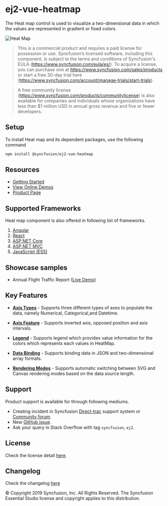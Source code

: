 # ej2-vue-heatmap

The Heat map control is used to visualize a two-dimensional data in which the values are represented in gradient or fixed colors.

![Heat Map](https://ej2.syncfusion.com/products/images/heatmap/readme.gif)

> This is a commercial product and requires a paid license for possession or use. Syncfusion’s licensed software, including this component, is subject to the terms and conditions of Syncfusion's EULA (https://www.syncfusion.com/eula/es/). To acquire a license, you can purchase one at https://www.syncfusion.com/sales/products or start a free 30-day trial here (https://www.syncfusion.com/account/manage-trials/start-trials).

> A free community license (https://www.syncfusion.com/products/communitylicense) is also available for companies and individuals whose organizations have less than $1 million USD in annual gross revenue and five or fewer developers.

## Setup

To install Heat map and its dependent packages, use the following command

```sh
npm install @syncfusion/ej2-vue-heatmap
```

## Resources

* [Getting Started](https://ej2.syncfusion.com/vue/documentation/heatmap/getting-started.html?utm_source=npm&utm_campaign=heatmap)
* [View Online Demos](https://ej2.syncfusion.com/vue/demos/?utm_source=npm&utm_campaign=heatmap/#/material/heatmap/)
* [Product Page](https://www.syncfusion.com/products/vue/heatmap)

## Supported Frameworks

Heat map component is also offered in following list of frameworks.

1. [Angular](https://github.com/syncfusion/ej2-angular-ui-components/tree/master/components/heatmap?utm_source=npm&utm_campaign=heatmap)
2. [React](https://github.com/syncfusion/ej2-react-ui-components/tree/master/components/heatmap?utm_source=npm&utm_campaign=heatmap)
3. [ASP.NET Core](https://www.syncfusion.com/products/aspnetcore/heatmap)
4. [ASP.NET MVC](https://www.syncfusion.com/products/aspnetmvc/heatmap)
5. [JavaScript (ES5)](https://www.syncfusion.com/products/javascript/heatmap)


## Showcase samples

* Annual Flight Traffic Report ([Live Demo](https://ej2.syncfusion.com/vue/demos/?utm_source=npm&utm_campaign=heatmap/#/material/heatmap/large-data.html))

## Key Features

* [**Axis Types**](https://ej2.syncfusion.com/vue/demos/?utm_source=npm&utm_campaign=heatmap/#/material/heatmap/array-row.html)  - Supports three different types of axes to populate the data, namely Numerical, Categorical,and Datetime.

* [**Axis Feature**](https://ej2.syncfusion.com/vue/demos/?utm_source=npm&utm_campaign=heatmap/#/material/heatmap/opposed.html)  - Supports inverted axis, opposed position and axis intervals.

* [**Legend**](https://ej2.syncfusion.com/vue/demos/?utm_source=npm&utm_campaign=heatmap/#/material/heatmap/legend.html) - Supports legend which provides value information for the colors which represents each values in HeatMap.

* [**Data Binding**](https://ej2.syncfusion.com/vue/demos/?utm_source=npm&utm_campaign=heatmap/#/material/heatmap/cell-json.html) - Supports binding data in JSON and two-dimensional array formats.

* [**Rendering Modes**](https://ej2.syncfusion.com/vue/demos/?utm_source=npm&utm_campaign=heatmap/#/material/heatmap/render-mode.html) - Supports automatic switching between SVG and Canvas rendering modes based on the data source length.

## Support

Product support is available for through following mediums.

* Creating incident in Syncfusion [Direct-trac](https://www.syncfusion.com/support/directtrac/incidents?utm_source=npm&utm_campaign=heatmap) support system or [Community forum](https://www.syncfusion.com/forums?utm_source=npm&utm_campaign=heatmap).
* New [GitHub issue](https://github.com/syncfusion/ej2-vue-ui-components/issues/new).
* Ask your query in Stack Overflow with tag `syncfusion`, `ej2`.

## License

Check the license detail [here](https://github.com/syncfusion/ej2/blob/master/license?utm_source=npm&utm_campaign=heatmap).

## Changelog

Check the changelog [here](https://github.com/syncfusion/ej2-vue-ui-components/blob/master/components/heatmap/CHANGELOG.md)

© Copyright 2019 Syncfusion, Inc. All Rights Reserved. The Syncfusion Essential Studio license and copyright applies to this distribution.